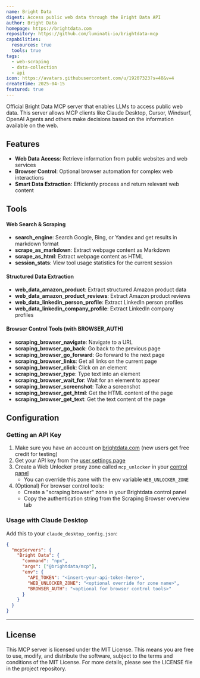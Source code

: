 ```yaml
---
name: Bright Data
digest: Access public web data through the Bright Data API
author: Bright Data 
homepage: https://brightdata.com
repository: https://github.com/luminati-io/brightdata-mcp
capabilities:
  resources: true
  tools: true
tags:
  - web-scraping
  - data-collection
  - api
icon: https://avatars.githubusercontent.com/u/19207323?s=48&v=4
createTime: 2025-04-15
featured: true
---
```

Official Bright Data MCP server that enables LLMs to access public web data. This server allows MCP clients like Claude Desktop, Cursor, Windsurf, OpenAI Agents and others make decisions based on the information available on the web.

## Features
- **Web Data Access**: Retrieve information from public websites and web services
- **Browser Control**: Optional browser automation for complex web interactions
- **Smart Data Extraction**: Efficiently process and return relevant web content

## Tools
#### Web Search & Scraping
- **search_engine**: Search Google, Bing, or Yandex and get results in markdown format
- **scrape_as_markdown**: Extract webpage content as Markdown
- **scrape_as_html**: Extract webpage content as HTML
- **session_stats**: View tool usage statistics for the current session

#### Structured Data Extraction
- **web_data_amazon_product**: Extract structured Amazon product data
- **web_data_amazon_product_reviews**: Extract Amazon product reviews
- **web_data_linkedin_person_profile**: Extract LinkedIn person profiles
- **web_data_linkedin_company_profile**: Extract LinkedIn company profiles

#### Browser Control Tools (with BROWSER_AUTH)
- **scraping_browser_navigate**: Navigate to a URL
- **scraping_browser_go_back**: Go back to the previous page
- **scraping_browser_go_forward**: Go forward to the next page
- **scraping_browser_links**: Get all links on the current page
- **scraping_browser_click**: Click on an element
- **scraping_browser_type**: Type text into an element
- **scraping_browser_wait_for**: Wait for an element to appear
- **scraping_browser_screenshot**: Take a screenshot
- **scraping_browser_get_html**: Get the HTML content of the page
- **scraping_browser_get_text**: Get the text content of the page

## Configuration
### Getting an API Key
1. Make sure you have an account on [brightdata.com](https://brightdata.com) (new users get free credit for testing)
2. Get your API key from the [user settings page](https://brightdata.com/cp/setting/users)
3. Create a Web Unlocker proxy zone called `mcp_unlocker` in your [control panel](https://brightdata.com/cp/zones)
    - You can override this zone with the env variable `WEB_UNLOCKER_ZONE`
4. (Optional) For browser control tools:
   - Create a "scraping browser" zone in your Brightdata control panel
   - Copy the authentication string from the Scraping Browser overview tab

### Usage with Claude Desktop
Add this to your `claude_desktop_config.json`:
```json
{
  "mcpServers": {
    "Bright Data": {
      "command": "npx",
      "args": ["@brightdata/mcp"],
      "env": {
        "API_TOKEN": "<insert-your-api-token-here>",
        "WEB_UNLOCKER_ZONE": "<optional override for zone name>",
        "BROWSER_AUTH": "<optional for browser control tools>"
      }
    }
  }
}
```
---
## License

This MCP server is licensed under the MIT License. This means you are free to use, modify, and distribute the software, subject to the terms and conditions of the MIT License. For more details, please see the LICENSE file in the project repository.
